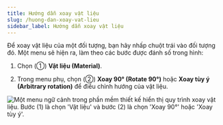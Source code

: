 ```yaml
---
title: Hướng dẫn xoay vật liệu
slug: /huong-dan-xoay-vat-lieu
sidebar_label: Hướng dẫn xoay vật liệu
---
```


Để xoay vật liệu của một đối tượng, bạn hãy nhấp chuột trái vào đối tượng đó. Một menu sẽ hiện ra, làm theo các bước được đánh số trong hình:

1. Chọn (①) **Vật liệu (Material)**.

2. Trong menu phụ, chọn (②) **Xoay 90° (Rotate 90°)** hoặc **Xoay tùy ý (Arbitrary rotation)** để điều chỉnh hướng của vật liệu.

![Một menu ngữ cảnh trong phần mềm thiết kế hiển thị quy trình xoay vật liệu. Bước (1) là chọn 'Vật liệu' và bước (2) là chọn 'Xoay 90°' hoặc 'Xoay tùy ý'.](https://storage.googleapis.com/jegavn_kb/image_jegavn/460.1.jpg)